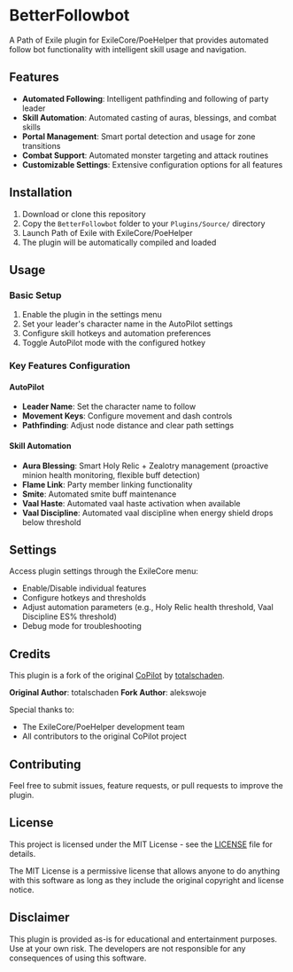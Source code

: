 # BetterFollowbot

A Path of Exile plugin for ExileCore/PoeHelper that provides automated follow bot functionality with intelligent skill usage and navigation.

## Features

- **Automated Following**: Intelligent pathfinding and following of party leader
- **Skill Automation**: Automated casting of auras, blessings, and combat skills
- **Portal Management**: Smart portal detection and usage for zone transitions
- **Combat Support**: Automated monster targeting and attack routines
- **Customizable Settings**: Extensive configuration options for all features

## Installation

1. Download or clone this repository
2. Copy the `BetterFollowbot` folder to your `Plugins/Source/` directory
3. Launch Path of Exile with ExileCore/PoeHelper
4. The plugin will be automatically compiled and loaded

## Usage

### Basic Setup
1. Enable the plugin in the settings menu
2. Set your leader's character name in the AutoPilot settings
3. Configure skill hotkeys and automation preferences
4. Toggle AutoPilot mode with the configured hotkey

### Key Features Configuration

#### AutoPilot
- **Leader Name**: Set the character name to follow
- **Movement Keys**: Configure movement and dash controls
- **Pathfinding**: Adjust node distance and clear path settings

#### Skill Automation
- **Aura Blessing**: Smart Holy Relic + Zealotry management (proactive minion health monitoring, flexible buff detection)
- **Flame Link**: Party member linking functionality
- **Smite**: Automated smite buff maintenance
- **Vaal Haste**: Automated vaal haste activation when available
- **Vaal Discipline**: Automated vaal discipline when energy shield drops below threshold

## Settings

Access plugin settings through the ExileCore menu:
- Enable/Disable individual features
- Configure hotkeys and thresholds
- Adjust automation parameters (e.g., Holy Relic health threshold, Vaal Discipline ES% threshold)
- Debug mode for troubleshooting

## Credits

This plugin is a fork of the original [CoPilot](https://github.com/totalschaden/copilot) by [totalschaden](https://github.com/totalschaden).

**Original Author**: totalschaden
**Fork Author**: alekswoje

Special thanks to:
- The ExileCore/PoeHelper development team
- All contributors to the original CoPilot project

## Contributing

Feel free to submit issues, feature requests, or pull requests to improve the plugin.

## License

This project is licensed under the MIT License - see the [LICENSE](LICENSE) file for details.

The MIT License is a permissive license that allows anyone to do anything with this software as long as they include the original copyright and license notice.

## Disclaimer

This plugin is provided as-is for educational and entertainment purposes. Use at your own risk. The developers are not responsible for any consequences of using this software.
